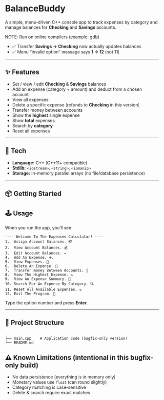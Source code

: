 # BalanceBuddy


A simple, menu-driven C++ console app to track expenses by category and manage balances for **Checking** and **Savings** accounts.

NOTE: Run on online compilers (example: gdb)

* ✅ Transfer **Savings → Checking** now actually updates balances
* ✅ Menu “invalid option” message says **1 → 12** (not 11)

---

## ✨ Features

* Set / view / edit **Checking** & **Savings** balances
* Add an expense (category + amount) and deduct from a chosen account
* View all expenses
* Delete a specific expense (refunds to **Checking** in this version)
* Transfer money between accounts
* Show the **highest** single expense
* Show **total** expenses
* Search by **category**
* Reset all expenses

---

## 🧰 Tech

* **Language:** C++ (C++11+ compatible)
* **Stdlib:** `<iostream>`, `<string>`, `<iomanip>`
* **Storage:** In-memory parallel arrays (no file/database persistence)

---

## 📦 Getting Started
## 🕹️ Usage

When you run the app, you’ll see:

```
---- Welcome To The Expenses Calculator! ----
1.  Assign Account Balances. 💳
2.  View Account Balances. 💰
3.  Edit Account Balances. ✏️
4.  Add An Expense. ➕.
5.  View Expenses. 👀
6.  Delete An Expense. 🚮
7.  Transfer money Between Accounts. 🔁
8.  View The Highest Expense. 🔝
9.  View An Expense Summary. 📝
10. Search For An Expense By Category. 🔍
11. Reset All Available Expenses. ♻️
12. Exit The Program. 👋
```

Type the option number and press **Enter**.

---

## 📁 Project Structure

```
.
├── main.cpp    # Application code (bugfix-only version)
└── README.md
```


## ⚠️ Known Limitations (intentional in this bugfix-only build)

* No data persistence (everything is in memory only)
* Monetary values use `float` (can round slightly)
* Category matching is case-sensitive
* Delete & search require exact matches
